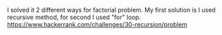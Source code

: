 I solved it 2 different ways for factorial problem. My first solution is I used recursive method, for second I used "for" loop.  <br>
https://www.hackerrank.com/challenges/30-recursion/problem